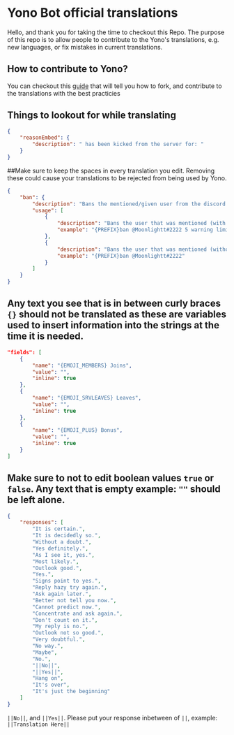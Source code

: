 # Yono Bot official translations
Hello, and thank you for taking the time to checkout this Repo. The purpose of this repo is to allow people to contribute to the Yono's translations, e.g. new languages, or fix mistakes in current translations. 
## How to contribute to Yono?
You can checkout this [guide](https://gist.github.com/MarcDiethelm/7303312) that will tell you how to fork, and contribute to the translations with the best practicies

## Things to lookout for while translating
```json
{
    "reasonEmbed": {
        "description": " has been kicked from the server for: "
    }
}
```
##Make sure to keep the spaces in every translation you edit. Removing these could cause your translations to be rejected from being used by Yono.

```json
{
    "ban": {
        "description": "Bans the mentioned/given user from the discord server.",
        "usage": [
            {
                "description": "Bans the user that was mentioned (with reason)",
                "example": "{PREFIX}ban @Moonlightt#2222 5 warning limit exceeded"
            },
            {
                "description": "Bans the user that was mentioned (without reason)",
                "example": "{PREFIX}ban @Moonlightt#2222"
            }
        ]
    }
}
```
## Any text you see that is in between curly braces `{}` should not be translated as these are variables used to insert information into the strings at the time it is needed. 
```json
"fields": [
    {
        "name": "{EMOJI_MEMBERS} Joins",
        "value": "",
        "inline": true
    },
    {
        "name": "{EMOJI_SRVLEAVES} Leaves",
        "value": "",
        "inline": true
    },
    {
        "name": "{EMOJI_PLUS} Bonus",
        "value": "",
        "inline": true
    }
]
```
## Make sure to not to edit boolean values `true` or `false`. Any text that is empty example: `""` should be left alone.

```json
{
    "responses": [
        "It is certain.",
        "It is decidedly so.",
        "Without a doubt.",
        "Yes definitely.",
        "As I see it, yes.",
        "Most likely.",
        "Outlook good.",
        "Yes.",
        "Signs point to yes.",
        "Reply hazy try again.",
        "Ask again later.",
        "Better not tell you now.",
        "Cannot predict now.",
        "Concentrate and ask again.",
        "Don't count on it.",
        "My reply is no.",
        "Outlook not so good.",
        "Very doubtful.",
        "No way.",
        "Maybe",
        "No.",
        "||No||",
        "||Yes||",
        "Hang on",
        "It's over",
        "It's just the beginning"
    ]
}
```
`||No||`, and `||Yes||`. Please put your response inbetween of `||`, example: `||Translation Here||`
